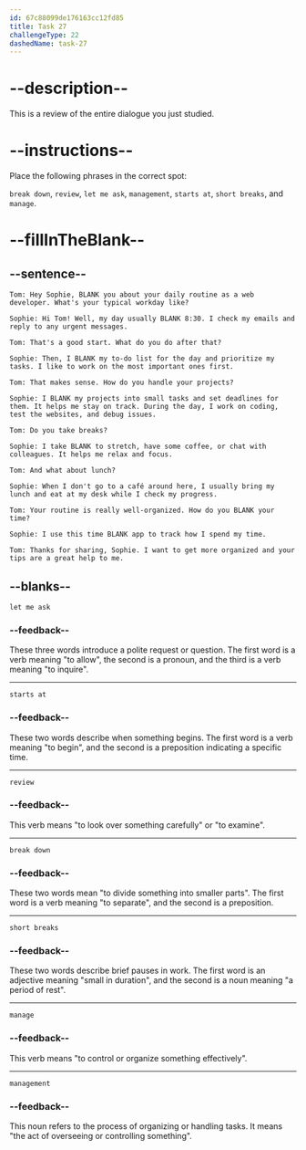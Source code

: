 ```yaml
---
id: 67c88099de176163cc12fd85
title: Task 27
challengeType: 22
dashedName: task-27
---
```


<!-- REVIEW -->

# --description--

This is a review of the entire dialogue you just studied.

# --instructions--

Place the following phrases in the correct spot:

`break down`, `review`, `let me ask`, `management`, `starts at`, `short breaks`, and `manage`.

# --fillInTheBlank--

## --sentence--

`Tom: Hey Sophie, BLANK you about your daily routine as a web developer. What's your typical workday like?`  

`Sophie: Hi Tom! Well, my day usually BLANK 8:30. I check my emails and reply to any urgent messages.`  

`Tom: That's a good start. What do you do after that?`  

`Sophie: Then, I BLANK my to-do list for the day and prioritize my tasks. I like to work on the most important ones first.`  

`Tom: That makes sense. How do you handle your projects?`  

`Sophie: I BLANK my projects into small tasks and set deadlines for them. It helps me stay on track. During the day, I work on coding, test the websites, and debug issues.`  

`Tom: Do you take breaks?`  

`Sophie: I take BLANK to stretch, have some coffee, or chat with colleagues. It helps me relax and focus.`  

`Tom: And what about lunch?`  

`Sophie: When I don't go to a café around here, I usually bring my lunch and eat at my desk while I check my progress.`  

`Tom: Your routine is really well-organized. How do you BLANK your time?`  

`Sophie: I use this time BLANK app to track how I spend my time.`  

`Tom: Thanks for sharing, Sophie. I want to get more organized and your tips are a great help to me.`  

## --blanks--

`let me ask`  

### --feedback--

These three words introduce a polite request or question. The first word is a verb meaning "to allow", the second is a pronoun, and the third is a verb meaning "to inquire".  

---

`starts at`  

### --feedback--

These two words describe when something begins. The first word is a verb meaning "to begin", and the second is a preposition indicating a specific time.  

---

`review`  

### --feedback--

This verb means "to look over something carefully" or "to examine".  

---

`break down`  

### --feedback--

These two words mean "to divide something into smaller parts". The first word is a verb meaning "to separate", and the second is a preposition.  

---

`short breaks`  

### --feedback--

These two words describe brief pauses in work. The first word is an adjective meaning "small in duration", and the second is a noun meaning "a period of rest".  

---

`manage`  

### --feedback--

This verb means "to control or organize something effectively".  

---

`management`  

### --feedback--

This noun refers to the process of organizing or handling tasks. It means "the act of overseeing or controlling something".  
